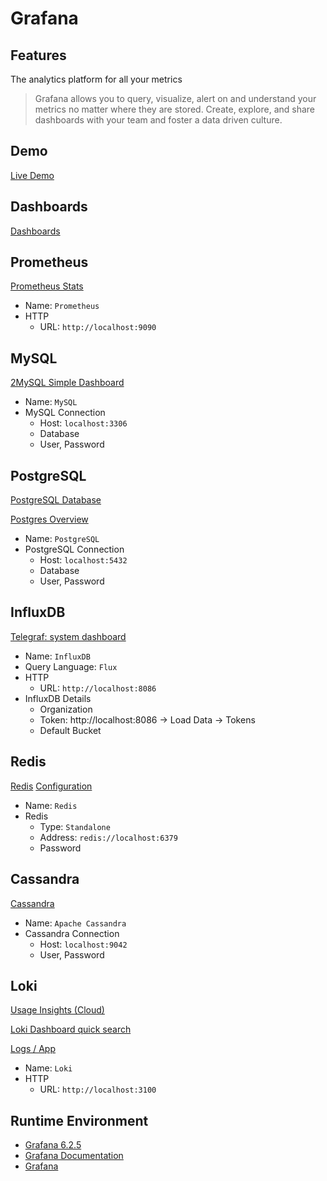 # Grafana

## Features
The analytics platform for all your metrics
>Grafana allows you to query, visualize, alert on and understand your metrics no matter where they are stored. Create, explore, and share dashboards with your team and foster a data driven culture.

## Demo
[Live Demo](http://play.grafana.org/)

## Dashboards
[Dashboards](https://grafana.com/grafana/dashboards/)

## Prometheus
[Prometheus Stats](https://grafana.com/grafana/dashboards/2)
- Name: `Prometheus`
- HTTP
    + URL: `http://localhost:9090`

## MySQL
[2MySQL Simple Dashboard](https://grafana.com/grafana/dashboards/7991)
- Name: `MySQL`
- MySQL Connection
    + Host: `localhost:3306`
    + Database
    + User, Password

## PostgreSQL
[PostgreSQL Database](https://grafana.com/grafana/dashboards/9628)

[Postgres Overview](https://grafana.com/grafana/dashboards/455)
- Name: `PostgreSQL`
- PostgreSQL Connection
    + Host: `localhost:5432`
    + Database
    + User, Password

## InfluxDB
[Telegraf: system dashboard](https://grafana.com/grafana/dashboards/928)
- Name: `InfluxDB`
- Query Language: `Flux`
- HTTP
    + URL: `http://localhost:8086`
- InfluxDB Details
    + Organization
    + Token: http://localhost:8086 -> Load Data -> Tokens
    + Default Bucket

## Redis
[Redis](https://grafana.com/grafana/dashboards/12776) [Configuration](https://redisgrafana.github.io/redis-datasource/configuration/)
- Name: `Redis`
- Redis
    + Type: `Standalone`
    + Address: `redis://localhost:6379`
    + Password

## Cassandra
[Cassandra](https://grafana.com/grafana/dashboards/5408)
- Name: `Apache Cassandra`
- Cassandra Connection
    + Host: `localhost:9042`
    + User, Password

## Loki
[Usage Insights (Cloud)](https://grafana.com/grafana/dashboards/15083)

[Loki Dashboard quick search](https://grafana.com/grafana/dashboards/12019)

[Logs / App](https://grafana.com/grafana/dashboards/13639)
- Name: `Loki`
- HTTP
    + URL: `http://localhost:3100`

## Runtime Environment
- [Grafana 6.2.5](https://grafana.com/grafana/download)
- [Grafana Documentation](https://grafana.com/docs/)
- [Grafana](https://github.com/grafana/grafana)